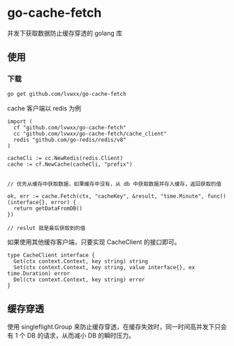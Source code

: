 # go-cache-fetch

并发下获取数据防止缓存穿透的 golang 库

## 使用

### 下载

```bash
go get github.com/lvwxx/go-cache-fetch
```

cache 客户端以 redis 为例

```golang
import (
  cf "github.com/lvwxx/go-cache-fetch"
  cc "github.com/lvwxx/go-cache-fetch/cache_client"
  redis "github.com/go-redis/redis/v8"
)

cacheCli := cc.NewRedis(redis.Client)
cache := cf.NewCache(cacheCli, "prefix") 


// 优先从缓存中获取数据，如果缓存中没有，从 db 中获取数据并存入缓存，返回获取的值

ok, err := cache.Fetch(ctx, "cacheKey", &result, "time.Minute", func() (interface{}, error) {
  return getDataFromDB()
})

// reslut 就是最后获取到的值
```

如果使用其他缓存客户端，只要实现 CacheClient 的接口即可。

```golang
type CacheClient interface {
  Get(ctx context.Context, key string) string
  Set(ctx context.Context, key string, value interface{}, ex time.Duration) error
  Del(ctx context.Context, key string) error
}
```

## 缓存穿透

使用 singleflight.Group 来防止缓存穿透，在缓存失效时，同一时间高并发下只会有 1 个 DB 的请求，从而减小 DB 的瞬时压力。

